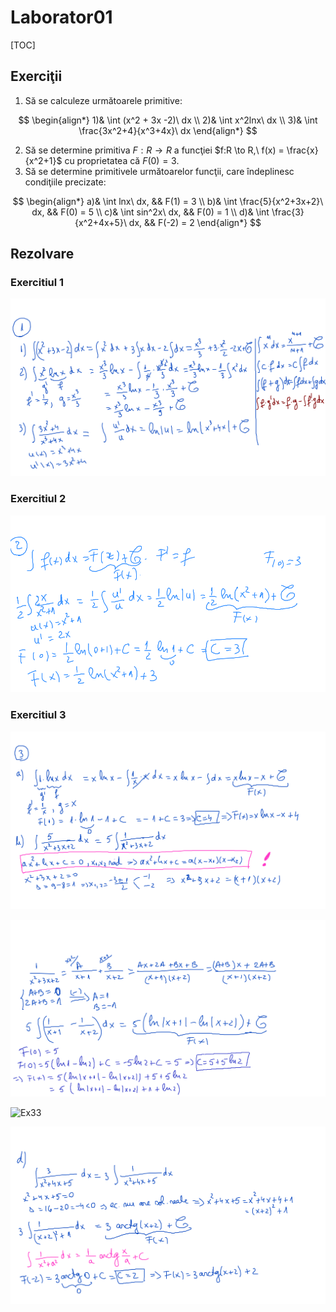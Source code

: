 # Laborator01

[TOC]

## Exerciţii
1. Să se calculeze următoarele primitive:

$$
\begin{align*}
1)& \int (x^2 + 3x -2)\ dx \\
2)& \int x^2lnx\ dx \\
3)& \int \frac{3x^2+4}{x^3+4x}\ dx
\end{align*}
$$

2. Să se determine primitiva $F: R \to R$ a funcţiei $f:R \to R,\ f(x) = \frac{x}{x^2+1}$ cu proprietatea că $F(0) = 3$.
3. Să se determine primitivele următoarelor funcţii, care îndeplinesc condiţiile precizate:

$$
\begin{align*}
a)& \int lnx\ dx, && F(1) = 3 \\
b)& \int \frac{5}{x^2+3x+2}\ dx, && F(0) = 5 \\
c)& \int sin^2x\ dx, && F(0) = 1 \\
d)& \int \frac{3}{x^2+4x+5}\ dx, && F(-2) = 2
\end{align*}
$$

## Rezolvare

### Exercitiul 1
![Ex1](./img/Ex1.png)

### Exercitiul 2
![Ex2](./img/Ex2.png)

### Exercitiul 3
![Ex31](./img/Ex3-1.png)

![Ex32](./img/Ex3-2.png)

![Ex33](./img/E3-3.png)

![Ex34](./img/Ex3-4.png)  